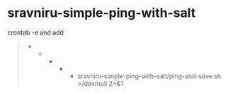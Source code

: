 # sravniru-simple-ping-with-salt

crontab -e
and add
> * * * * * sravniru-simple-ping-with-salt/ping-and-save.sh >/dev/null 2>&1
